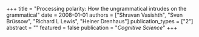+++
title = "Processing polarity: How the ungrammatical intrudes on the grammatical"
date = 2008-01-01
authors = ["Shravan Vasishth", "Sven Brüssow", "Richard L Lewis", "Heiner Drenhaus"]
publication_types = ["2"]
abstract = ""
featured = false
publication = "*Cognitive Science*"
+++

